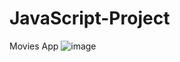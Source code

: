 # JavaScript-Project
Movies App 
![image](https://user-images.githubusercontent.com/84740266/182346874-53bc4c5d-81e5-4285-b9cc-c21d408092cd.png)
